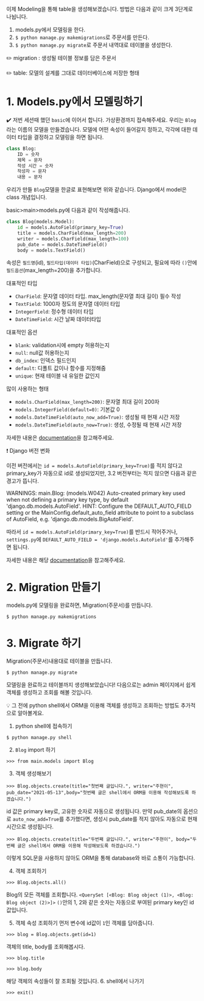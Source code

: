 이제 Modeling을 통해 table을 생성해보겠습니다.
방법은 다음과 같이 크게 3단계로 나뉩니다.

1. models.py에서 모델링을 한다.
2. `$ python manage.py makemigrations`로 주문서를 만든다.
3. `$ python manage.py migrate`로 주문서 내역대로 테이블을 생성한다.

✏️ migration : 생성될 테이블 정보를 담은 주문서

✏️ table: 모델의 설계를 그대로 데이터베이스에 저장한 형태

# 1. Models.py에서 모델링하기
✔️ 저번 세션때 했던 `basic`에 이어서 합니다. 가상환경까지 접속해주세요.
우리는 `Blog`라는 이름의 모델을 만들겠습니다. 모델에 어떤 속성이 들어갈지 정하고, 각각에 대한 데이터 타입을 결정하고 모델링을 하면 됩니다.
```python
class Blog:
    ID = 숫자
    제목 = 문자
    작성 시간 = 숫자
    작성자 = 문자
    내용 = 문자
```

우리가 만들 `Blog`모델을 한글로 표현해보면 위와 같습니다. Django에서 model은 class 개념입니다.

basic>main>models.py에 다음과 같이 작성해줍니다.
```python
class Blog(models.Model):
    id = models.AutoField(primary_key=True)
    title = models.CharField(max_length=200)
    writer = models.CharField(max_length=100)
    pub_date = models.DateTimeField()
    body = models.TextField()
``` 
속성은 `필드명`(id), `필드타입(데이터 타입)`(CharField)으로 구성되고, 필요에 따라 `()`안에 `필드옵션`(max_length=200)을 추가합니다.

대표적인 타입
- `CharField`: 문자열 데이터 타입. max_length(문자열 최대 길이) 필수 작성
- `TextField`: 1000자 정도의 문자열 데이터 타입
- `IntegerField`: 정수형 데이터 타입
- `DateTimeField`: 시간 날짜 데이터타입

대표적인 옵션
- `blank`: validation시에 empty 허용하는지
- `null`: null값 허용하는지
- `db_index`: 인덱스 필드인지
- `default`: 디폴트 값이나 함수를 지정해줌
- `unique`: 현재 테이블 내 유일한 값인지

많이 사용하는 형태
- `models.CharField(max_length=200)`: 문자열 최대 길이 200자
- `models.IntegerField(default=0)`: 기본값 0
- `models.DateTimeField(auto_now_add=True)`: 생성될 때 현재 시간 저장
- `models.DateTimeField(auto_now=True)`: 생성, 수정될 때 현재 시간 저장

자세한 내용은 [documentation](https://docs.djangoproject.com/en/3.0/ref/models/fields/#field-types)을 참고해주세요.


❗ Django 버전 변화

이전 버전에서는 `id = models.AutoField(primary_key=True)`를 적지 않다고 primary_key가 자동으로 id로 생성되었지만, 3.2 버전부터는 적지 않으면 다음과 같은 경고가 뜹니다.

WARNINGS:
main.Blog: (models.W042) Auto-created primary key used when not defining a primary key type, by default 'django.db.models.AutoField'.
        HINT: Configure the DEFAULT_AUTO_FIELD setting or the MainConfig.default_auto_field attribute to point to a subclass of AutoField, e.g. 'django.db.models.BigAutoField'.
        
        
따라서 `id = models.AutoField(primary_key=True)`를 반드시 적어주거나, `settings.py`에 
`DEFAULT_AUTO_FIELD = 'django.models.AutoField'`를 추가해주면 됩니다.

자세한 내용은 해당 [documentation](https://docs.djangoproject.com/en/3.2/releases/3.2/)을 참고해주세요. 

# 2. Migration 만들기
models.py에 모델링을 완료하면, Migration(주문서)를 만듭니다.
```
$ python manage.py makemigrations
```

# 3. Migrate 하기

Migration(주문서)내용대로 테이블을 만듭니다.
```
$ python manage.py migrate
```

모델링을 완료하고 테이블까지 생성해보았습니다! 다음으로는 admin 페이지에서 쉽게 객체를 생성하고 조회를 해볼 것입니다. 

💡 그 전에 python shell에서 ORM을 이용해 객체를 생성하고 조회하는 방법도 추가적으로 알아볼게요.
1. python shell에 접속하기
``` 
$ python manage.py shell
```
2. `Blog` import 하기
```
>>> from main.models import Blog
```
3. 객체 생성해보기
```
>>> Blog.objects.create(title="첫번째 글입니다.", writer="주현이", pub_date="2021-05-13",body="첫번째 글은 shell에서 ORM을 이용해 작성해보도록 하겠습니다.") 
```
id 값은 primary key로, 고유한 숫자로 자동으로 생성됩니다.
만약 pub_date의 옵션으로 `auto_now_add=True`를 추가했다면, 생성시 pub_date를 적지 않아도 자동으로 현재 시간으로 생성됩니다.
```
>>> Blog.objects.create(title="두번째 글입니다.", writer="주현이", body="두번째 글은 shell에서 ORM을 이용해 작성해보도록 하겠습니다.")
```
이렇게 SQL문을 사용하지 않아도 ORM을 통해 database와 바로 소통이 가능합니다.

4. 객체 조회하기
```
>>> Blog.objects.all()
```
Blog의 모든 객체를 조회합니다. `<QuerySet [<Blog: Blog object (1)>, <Blog: Blog object (2)>]>` `()`안의 1, 2와 같은 숫자는 자동으로 부여된 primary key인 id값입니다.

5. 객체 속성 조회하기
먼저 변수에 id값이 `1`인 객체를 담아줍니다.
```
>>> blog = Blog.objects.get(id=1)
```
객체의 title, body를 조회해봅시다.
```
>>> blog.title 
```
```
>>> blog.body
```
해당 객체의 속성들이 잘 조회될 것입니다.
6. shell에서 나가기
```
>>> exit()
```





